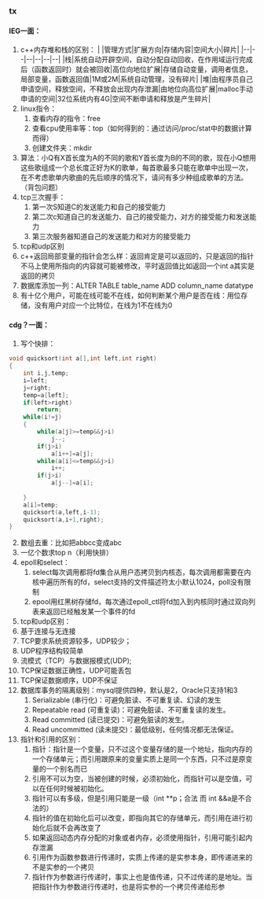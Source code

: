 ### tx
#### IEG一面：
1. c++内存堆和栈的区别：
   | |管理方式|扩展方向|存储内容|空间大小|碎片|
   |--|--|--|--|--|--|
   |栈|系统自动开辟空间，自动分配自动回收，在作用域运行完成后（函数返回时）就会被回收|高位向地位扩展|存储自动变量，调用者信息，局部变量，函数返回值|1M或2M|系统自动管理，没有碎片|
   |堆|由程序员自己申请空间，释放空间，不释放会出现内存泄漏|由地位向高位扩展|malloc手动申请的空间|32位系统内有4G|空间不断申请和释放是产生碎片|
2. linux指令：
   1. 查看内存的指令：free
   2. 查看cpu使用率等：top（如何得到的：通过访问/proc/stat中的数据计算而得）
   3. 创建文件夹：mkdir
3. 算法：小Q有X首长度为A的不同的歌和Y首长度为B的不同的歌，现在小Q想用这些歌组成一个总长度正好为K的歌单，每首歌最多只能在歌单中出现一次，在不考虑歌单内歌曲的先后顺序的情况下，请问有多少种组成歌单的方法。（背包问题）
4. tcp三次握手：
   1. 第一次S知道C的发送能力和自己的接受能力
   2. 第二次c知道自己的发送能力、自己的接受能力，对方的接受能力和发送能力
   3. 第三次服务器知道自己的发送能力和对方的接受能力
5. tcp和udp区别
6. c++返回局部变量的指针会怎么样：返回肯定是可以返回的，只是返回的指针不马上使用所指向的内容就可能被修改，平时返回值比如返回一个int a其实是返回的拷贝
7. 数据库添加一列：ALTER TABLE table_name ADD column_name datatype
8. 有十亿个用户，可能在线可能不在线，如何判断某个用户是否在线：用位存储，没有用户对应一个比特位，在线为1不在线为0


#### cdg？一面：
1. 写个快排：
```c
void quicksort(int a[],int left,int right)
{
    int i,j,temp;
    i=left;
    j=right;
    temp=a[left];
    if(left>right)
        return;
    while(i!=j)
    {
        while(a[j]>=temp&&j>i)
            j--;
        if(j>i)
            a[i++]=a[j];
        while(a[i]<=temp&&j>i)
            i++;
        if(j>i)
            a[j--]=a[i];
         
    }
    a[i]=temp;
    quicksort(a,left,i-1);
    quicksort(a,i+1,right);
}
```
2. 数组去重：比如把abbcc变成abc
3. 一亿个数求top n（利用快排）
4. epoll和select：
   1. select每次调用都将fd集合从用户态拷贝到内核态，每次调用都需要在内核中遍历所有的fd，select支持的文件描述符太小默认1024，poll没有限制
   2. epool用红黑树存储fd，每次通过epoll_ctl将fd加入到内核同时通过双向列表来返回已经触发某一个事件的fd
5. tcp和udp区别：
  1. 基于连接与无连接
  2. TCP要求系统资源较多，UDP较少； 
  3. UDP程序结构较简单 
  4. 流模式（TCP）与数据报模式(UDP); 
  5. TCP保证数据正确性，UDP可能丢包 
  6. TCP保证数据顺序，UDP不保证 
6. 数据库事务的隔离级别：mysql提供四种，默认是2，Oracle只支持1和3
   1. Serializable (串行化)：可避免脏读、不可重复读、幻读的发生
   2. Repeatable read (可重复读)：可避免脏读、不可重复读的发生。
   3. Read committed (读已提交)：可避免脏读的发生。
   4. Read uncommitted (读未提交)：最低级别，任何情况都无法保证。
7. 指针和引用的区别：
   1. 指针：指针是一个变量，只不过这个变量存储的是一个地址，指向内存的一个存储单元；而引用跟原来的变量实质上是同一个东西，只不过是原变量的一个别名而已
   2. 引用不可以为空，当被创建的时候，必须初始化，而指针可以是空值，可以在任何时候被初始化。
   3. 指针可以有多级，但是引用只能是一级（int **p；合法 而 int &&a是不合法的）
   4. 指针的值在初始化后可以改变，即指向其它的存储单元，而引用在进行初始化后就不会再改变了
   5. 如果返回动态内存分配的对象或者内存，必须使用指针，引用可能引起内存泄漏
   6. 引用作为函数参数进行传递时，实质上传递的是实参本身，即传递进来的不是实参的一个拷贝
   7. 指针作为参数进行传递时，事实上也是值传递，只不过传递的是地址。当把指针作为参数进行传递时，也是将实参的一个拷贝传递给形参